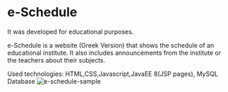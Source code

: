 # e-Schedule


It was developed for educational purposes.

e-Schedule is a website (Greek Version) that shows the schedule of an educational institute. It also includes announcements from the institute or the teachers about their subjects.

Used technologies: HTML,CSS,Javascript,JavaEE 8(JSP pages), MySQL Database
![e-schedule-sample](https://user-images.githubusercontent.com/37752740/39675503-8e889c98-5164-11e8-9da6-d7ddb57d657d.gif)
